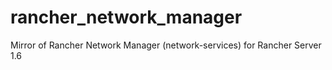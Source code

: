 # rancher_network_manager
Mirror of Rancher Network Manager (network-services) for Rancher Server 1.6
